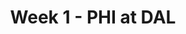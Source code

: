---
layout: game
title: Week 1 - PHI at DAL
season: 2000
game_id: 2000_01_PHI_DAL
away_team: PHI
home_team: DAL
---